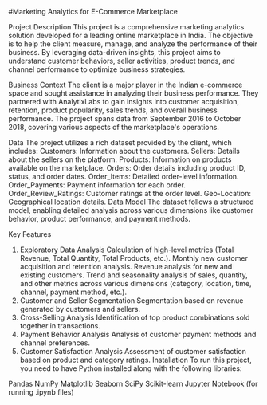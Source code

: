 #Marketing Analytics for E-Commerce Marketplace

Project Description
This project is a comprehensive marketing analytics solution developed for a leading online marketplace in India. The objective is to help the client measure, manage, and analyze the performance of their business. By leveraging data-driven insights, this project aims to understand customer behaviors, seller activities, product trends, and channel performance to optimize business strategies.

Business Context
The client is a major player in the Indian e-commerce space and sought assistance in analyzing their business performance. They partnered with AnalytixLabs to gain insights into customer acquisition, retention, product popularity, sales trends, and overall business performance. The project spans data from September 2016 to October 2018, covering various aspects of the marketplace's operations.

Data
The project utilizes a rich dataset provided by the client, which includes:
Customers: Information about the customers.
Sellers: Details about the sellers on the platform.
Products: Information on products available on the marketplace.
Orders: Order details including product ID, status, and order dates.
Order_Items: Detailed order-level information.
Order_Payments: Payment information for each order.
Order_Review_Ratings: Customer ratings at the order level.
Geo-Location: Geographical location details.
Data Model
The dataset follows a structured model, enabling detailed analysis across various dimensions like customer behavior, product performance, and payment methods.

Key Features
1. Exploratory Data Analysis
Calculation of high-level metrics (Total Revenue, Total Quantity, Total Products, etc.).
Monthly new customer acquisition and retention analysis.
Revenue analysis for new and existing customers.
Trend and seasonality analysis of sales, quantity, and other metrics across various dimensions (category, location, time, channel, payment method, etc.).
2. Customer and Seller Segmentation
Segmentation based on revenue generated by customers and sellers.
3. Cross-Selling Analysis
Identification of top product combinations sold together in transactions.
4. Payment Behavior Analysis
Analysis of customer payment methods and channel preferences.
5. Customer Satisfaction Analysis
Assessment of customer satisfaction based on product and category ratings.
Installation
To run this project, you need to have Python installed along with the following libraries:

Pandas
NumPy
Matplotlib
Seaborn
SciPy
Scikit-learn
Jupyter Notebook (for running .ipynb files)
